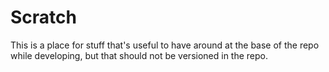 # Scratch

This is a place for stuff that's useful to have around at the base of the repo while developing, but that should not be versioned in the repo.
